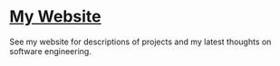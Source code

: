 # [My Website](http://ethancreates.com)
See my website for descriptions of projects and
my latest thoughts on software engineering.